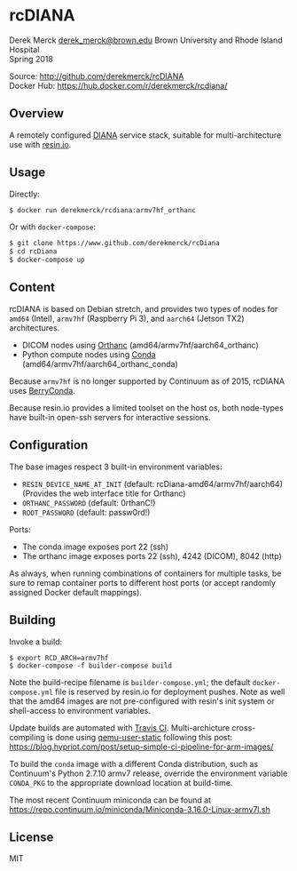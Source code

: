 rcDIANA
==================
Derek Merck <derek_merck@brown.edu>
Brown University and Rhode Island Hospital  
Spring 2018

Source: <http://github.com/derekmerck/rcDIANA>  
Docker Hub: <https://hub.docker.com/r/derekmerck/rcdiana/>


Overview
---------------

A remotely configured [DIANA][] service stack, suitable for multi-architecture use with [resin.io][].

[DIANA]: https://diana.readthedocs.io
[resin.io]: http://resin.io


Usage
---------------

Directly:

```bash
$ docker run derekmerck/rcdiana:armv7hf_orthanc
```

Or with `docker-compose`:

``` bash
$ git clone https://www.github.com/derekmerck/rcDiana
$ cd rcDiana
$ docker-compose up
```


Content
---------------

rcDIANA is based on Debian stretch, and provides two types of nodes for `amd64` (Intel), `armv7hf` (Raspberry Pi 3), and `aarch64` (Jetson TX2) architectures.

- DICOM nodes using [Orthanc][] (amd64/armv7hf/aarch64_orthanc)
- Python compute nodes using [Conda][] (amd64/armv7hf/aarch64_orthanc_conda)

Because `armv7hf` is no longer supported by Continuum as of 2015, rcDIANA uses [BerryConda][].

Because resin.io provides a limited toolset on the host os, both node-types have built-in open-ssh servers for interactive sessions.

[Orthanc]: http://www.orthanc-server.com
[Conda]: http://www.anaconda.org
[BerryConda]: https://github.com/jjhelmus/berryconda


Configuration
------------------

The base images respect 3 built-in environment variables:

- `RESIN_DEVICE_NAME_AT_INIT` (default: rcDiana-amd64/armv7hf/aarch64) (Provides the web interface title for Orthanc)
- `ORTHANC_PASSWORD` (default: 0rthanC!)
- `ROOT_PASSWORD` (default: passw0rd!)

Ports:

- The conda image exposes port 22 (ssh)
- The orthanc image exposes ports 22 (ssh), 4242 (DICOM), 8042 (http)

As always, when running combinations of containers for multiple tasks, be sure to remap container ports to different host ports (or accept randomly assigned Docker default mappings).


Building
------------------

Invoke a build:

```
$ export RCD_ARCH=armv7hf
$ docker-compose -f builder-compose build
```

Note the build-recipe filename is `builder-compose.yml`; the default `docker-compose.yml` file is reserved by resin.io for deployment pushes.  Note as well that the amd64 images are not pre-configured with resin's init system or shell-access to environment variables.

Update builds are automated with [Travis CI][].  Multi-archicture cross-compiling is done using [qemu-user-static](https://github.com/multiarch/qemu-user-static) following this post: <https://blog.hypriot.com/post/setup-simple-ci-pipeline-for-arm-images/>

[Travis CI]: https://travis-ci.org

To build the `conda` image with a different Conda distribution, such as Continuum's Python 2.7.10 armv7 release, override the environment variable `CONDA_PKG` to the appropriate download location at build-time.

The most recent Continuum miniconda can be found at <https://repo.continuum.io/miniconda/Miniconda-3.16.0-Linux-armv7l.sh>


## License

MIT
